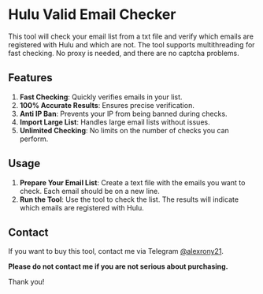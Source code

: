 # Hulu Valid Email Checker

This tool will check your email list from a txt file and verify which emails are registered with Hulu and which are not. The tool supports multithreading for fast checking. No proxy is needed, and there are no captcha problems.

## Features

1. **Fast Checking**: Quickly verifies emails in your list.
2. **100% Accurate Results**: Ensures precise verification.
3. **Anti IP Ban**: Prevents your IP from being banned during checks.
4. **Import Large List**: Handles large email lists without issues.
5. **Unlimited Checking**: No limits on the number of checks you can perform.

## Usage

1. **Prepare Your Email List**: Create a text file with the emails you want to check. Each email should be on a new line.
2. **Run the Tool**: Use the tool to check the list. The results will indicate which emails are registered with Hulu.

## Contact

If you want to buy this tool, contact me via Telegram [@alexrony21](https://t.me/alexrony21). 

**Please do not contact me if you are not serious about purchasing.**

Thank you!
